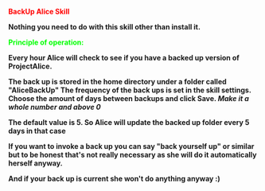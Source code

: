 <span style="color: #ff0000;"><strong>BackUp Alice Skill </span>

Nothing you need to do with this skill other than install it.

<span style="color: #00ff00;">Principle of operation:</span>

Every hour Alice will check to see if you have a backed up version of ProjectAlice.

The back up is stored in the home directory under a folder called "AliceBackUp"
The frequency of the back ups is set in the skill settings. 
Choose the amount of days between backups and click Save. 
<i>Make it a whole number and above 0</i>
 
The default value is 5. So Alice will update the backed up folder every 5 days in that case

If you want to invoke a back up you can say "back yourself up" or similar but to be honest 
that's not really necessary as she will do it automatically herself anyway.

And if your back up is current she won't do anything anyway :)  

